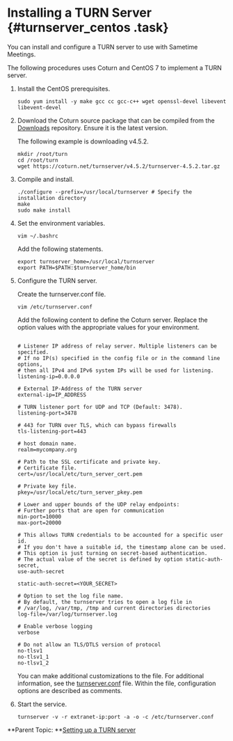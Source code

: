 # Installing a TURN Server {#turnserver_centos .task}

You can install and configure a TURN server to use with Sametime Meetings.

The following procedures uses Coturn and CentOS 7 to implement a TURN server.

1.  Install the CentOS prerequisites.

    ```
    sudo yum install -y make gcc cc gcc-c++ wget openssl-devel libevent libevent-devel
    
    ```

2.  Download the Coturn source package that can be compiled from the [Downloads](https://github.com/coturn/coturn/wiki/Downloads) repository. Ensure it is the latest version.

    The following example is downloading v4.5.2.

    ```
    mkdir /root/turn
    cd /root/turn
    wget https://coturn.net/turnserver/v4.5.2/turnserver-4.5.2.tar.gz
    
    ```

3.  Compile and install.

    ```
    ./configure --prefix=/usr/local/turnserver # Specify the installation directory
    make
    sudo make install
    
    ```

4.  Set the environment variables.

    ```
    vim ~/.bashrc
    
    ```

    Add the following statements.

    ```
    export turnserver_home=/usr/local/turnserver
    export PATH=$PATH:$turnserver_home/bin
    
    ```

5.  Configure the TURN server.

    Create the turnserver.conf file.

    ```
    vim /etc/turnserver.conf
    
    ```

    Add the following content to define the Coturn server. Replace the option values with the appropriate values for your environment.

    ```
    
    # Listener IP address of relay server. Multiple listeners can be specified.
    # If no IP(s) specified in the config file or in the command line options,
    # then all IPv4 and IPv6 system IPs will be used for listening.
    listening-ip=0.0.0.0
    
    # External IP-Address of the TURN server
    external-ip=IP_ADDRESS
    
    # TURN listener port for UDP and TCP (Default: 3478).
    listening-port=3478
    
    # 443 for TURN over TLS, which can bypass firewalls
    tls-listening-port=443
    
    # host domain name.
    realm=mycompany.org
    
    # Path to the SSL certificate and private key.
    # Certificate file.
    cert=/usr/local/etc/turn_server_cert.pem
    
    # Private key file.
    pkey=/usr/local/etc/turn_server_pkey.pem
    
    # Lower and upper bounds of the UDP relay endpoints:
    # Further ports that are open for communication
    min-port=10000
    max-port=20000
    
    # This allows TURN credentials to be accounted for a specific user id.
    # If you don't have a suitable id, the timestamp alone can be used.
    # This option is just turning on secret-based authentication.
    # The actual value of the secret is defined by option static-auth-secret,
    use-auth-secret
    
    static-auth-secret=<YOUR_SECRET>
    
    # Option to set the log file name.
    # By default, the turnserver tries to open a log file in
    # /var/log, /var/tmp, /tmp and current directories directories
    log-file=/var/log/turnserver.log
    
    # Enable verbose logging
    verbose
    
    # Do not allow an TLS/DTLS version of protocol
    no-tlsv1
    no-tlsv1_1
    no-tlsv1_2
    
    ```

    You can make additional customizations to the file. For additional information, see the [turnserver.conf](https://github.com/coturn/coturn/blob/master/examples/etc/turnserver.conf) file. Within the file, configuration options are described as comments.

6.  Start the service.

    ```
    turnserver -v -r extranet-ip:port -a -o -c /etc/turnserver.conf
    
    ```


**Parent Topic: **[Setting up a TURN server](turnserver_intro.md)


